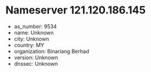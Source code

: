# Nameserver 121.120.186.145

* as_number: 9534
* name: Unknown
* city: Unknown
* country: MY
* organization: Binariang Berhad
* version: Unknown
* dnssec: Unknown
